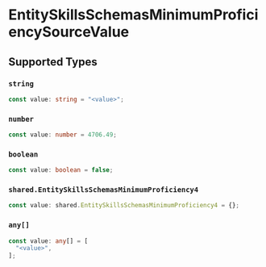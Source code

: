 # EntitySkillsSchemasMinimumProficiencySourceValue


## Supported Types

### `string`

```typescript
const value: string = "<value>";
```

### `number`

```typescript
const value: number = 4706.49;
```

### `boolean`

```typescript
const value: boolean = false;
```

### `shared.EntitySkillsSchemasMinimumProficiency4`

```typescript
const value: shared.EntitySkillsSchemasMinimumProficiency4 = {};
```

### `any[]`

```typescript
const value: any[] = [
  "<value>",
];
```

